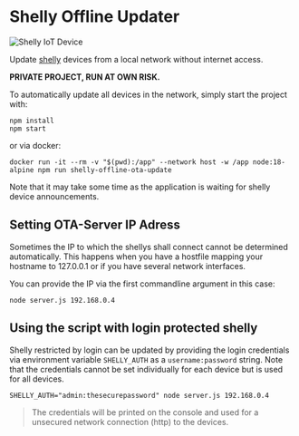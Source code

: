 # Shelly Offline Updater

![Shelly IoT Device](https://shop.shelly.cloud/image/cache/catalog/shelly_plug_s/s_plug_s_x1-300x300.jpg)

Update [shelly](https://shelly.cloud/) devices from a local network without internet access.

**PRIVATE PROJECT, RUN AT OWN RISK.**

To automatically update all devices in the network, simply start the project with:

```
npm install
npm start
```

or via docker:

```
docker run -it --rm -v "$(pwd):/app" --network host -w /app node:18-alpine npm run shelly-offline-ota-update
```

Note that it may take some time as the application is waiting for shelly device announcements.

## Setting OTA-Server IP Adress

Sometimes the IP to which the shellys shall connect cannot be determined automatically.
This happens when you have a hostfile mapping your hostname to 127.0.0.1 or if you have several
network interfaces.

You can provide the IP via the first commandline argument in this case:

```
node server.js 192.168.0.4
```

## Using the script with login protected shelly

Shelly restricted by login can be updated by providing the login credentials via environment variable `SHELLY_AUTH` as a `username:password` string. Note that the credentials cannot be
set individually for each device but is used for all devices.

```
SHELLY_AUTH="admin:thesecurepassword" node server.js 192.168.0.4
```

> The credentials will be printed on the console and used for a unsecured network connection (http) to the devices.